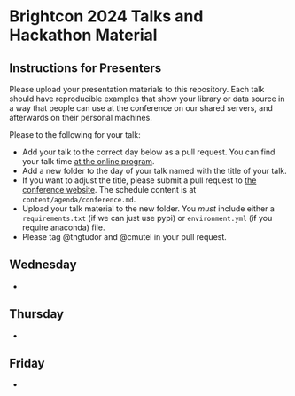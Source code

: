 # Brightcon 2024 Talks and Hackathon Material

## Instructions for Presenters

Please upload your presentation materials to this repository. Each talk should have reproducible examples that show your library or data source in a way that people can use at the conference on our shared servers, and afterwards on their personal machines.

Please to the following for your talk:

* Add your talk to the correct day below as a pull request. You can find your talk time [at the online program](https://2024.brightcon.link/programme).
* Add a new folder to the day of your talk named with the title of your talk.
* If you want to adjust the title, please submit a pull request to [the conference website](https://github.com/Depart-de-Sentier/brightcon-2024-website). The schedule content is at `content/agenda/conference.md`.
* Upload your talk material to the new folder. You *must* include either a `requirements.txt` (if we can just use pypi) or `environment.yml` (if you require anaconda) file.
* Please tag @tngtudor and @cmutel in your pull request.

## Wednesday

* <talk title>

## Thursday

* <talk title>

## Friday

* <talk title>
